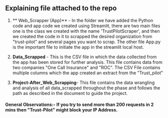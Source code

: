 ## Explaining file attached to the repo

1. ** Web_Scrapper (App)** - In the folder we have added the Python code and app code we created using Streamlit, there are two main files one is the class we created with the name 'TrustPilotScraper', and then we created the code in it to scrapped the desired organization from "trust-pilot" and several pages you want to scrap. The other file App.py is the important file to initiate the app in the streamlit local host. 

2. **Data_Scrapped** - This is the CSV file in which the data collected from the app has been stored for further analysis. This file contains data from two companies "One Call Insurance" and "ROC". The CSV File contains multiple columns which the app created an extract from the "Trust_pilot"

3. **Project-After_Web_Scrapping**- This file contains the data wrangling and analysis of all data_scrapped throughout the phase and follows the path as described in the document to guide the project.


#### General Observations:- If you try to send more than 200 requests in 2 mins then "Trust-Pilot" might block your IP Address. 
